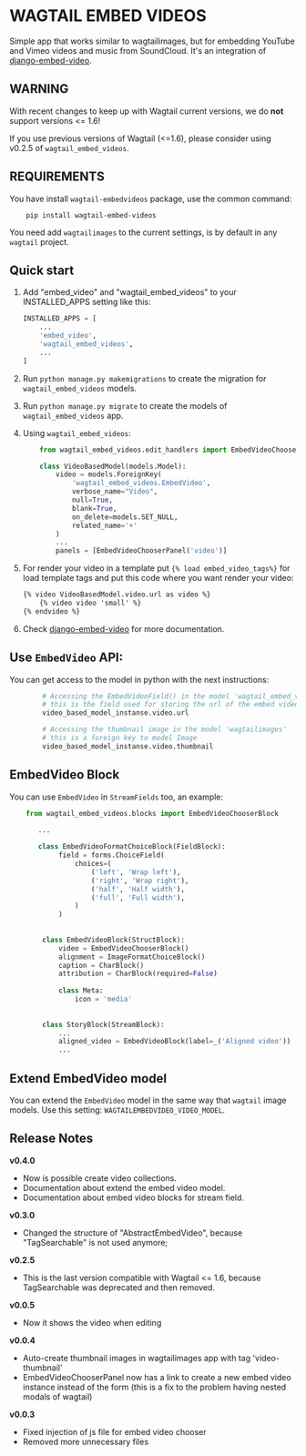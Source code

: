WAGTAIL EMBED VIDEOS
====================

Simple app that works similar to wagtailimages, but for embedding YouTube and Vimeo videos and music from SoundCloud.
It's an integration of [django-embed-video](https://github.com/yetty/django-embed-video).


WARNING
-------

With recent changes to keep up with Wagtail current versions, we do **not** support versions <= 1.6!

If you use previous versions of Wagtail (<=1.6), please consider using v0.2.5 of `wagtail_embed_videos`.


REQUIREMENTS
------------
You have install `wagtail-embedvideos` package, use the common command:

        pip install wagtail-embed-videos

You need add `wagtailimages` to the current settings, is by default in any `wagtail` project.


Quick start
-----------

1. Add "embed_video" and "wagtail_embed_videos" to your INSTALLED_APPS setting like this:

    ```python
    INSTALLED_APPS = [
        ...
        'embed_video',
        'wagtail_embed_videos',
        ...
    ]
    ```

2. Run `python manage.py makemigrations` to create the migration for `wagtail_embed_videos` models.

3. Run `python manage.py migrate` to create the models of `wagtail_embed_videos` app.

4. Using `wagtail_embed_videos`:

    ```python
        from wagtail_embed_videos.edit_handlers import EmbedVideoChooserPanel

        class VideoBasedModel(models.Model):
            video = models.ForeignKey(
                'wagtail_embed_videos.EmbedVideo',
                verbose_name="Video",
                null=True,
                blank=True,
                on_delete=models.SET_NULL,
                related_name='+'
            )
            ...
            panels = [EmbedVideoChooserPanel('video')]
    ```
        
5. For render your video in a template put `{% load embed_video_tags%}` for load template tags and put this code where you want render your video:

    ```html
   {% video VideoBasedModel.video.url as video %}
        {% video video 'small' %}
   {% endvideo %}
   ```
        
6. Check [django-embed-video](https://github.com/yetty/django-embed-video) for more documentation.


Use `EmbedVideo` API:
--------------------
You can get access to the model in python with the next instructions:

```python
        # Accessing the EmbedVideoField() in the model 'wagtail_embed_videos.EmbedVideo'
        # this is the field used for storing the url of the embed video
        video_based_model_instanse.video.url

        # Accessing the thumbnail image in the model 'wagtailimages'
        # this is a foreign key to model Image
        video_based_model_instanse.video.thumbnail
```


EmbedVideo Block
----------------
You can use `EmbedVideo` in `StreamFields` too, an example:

```python
    from wagtail_embed_videos.blocks import EmbedVideoChooserBlock

       ...
    
       class EmbedVideoFormatChoiceBlock(FieldBlock):
            field = forms.ChoiceField(
                choices=(
                    ('left', 'Wrap left'),
                    ('right', 'Wrap right'),
                    ('half', 'Half width'),
                    ('full', 'Full width'),
                )
            )
        
        
        class EmbedVideoBlock(StructBlock):
            video = EmbedVideoChooserBlock()
            alignment = ImageFormatChoiceBlock()
            caption = CharBlock()
            attribution = CharBlock(required=False)
        
            class Meta:
                icon = 'media'
    
    
        class StoryBlock(StreamBlock):
            ...
            aligned_video = EmbedVideoBlock(label=_('Aligned video'))
            ...
```


Extend EmbedVideo model
-----------------------
You can extend the `EmbedVideo` model in the same way that `wagtail` image models. Use this setting:
`WAGTAILEMBEDVIDEO_VIDEO_MODEL`.


Release Notes
-------------

__v0.4.0__

 - Now is possible create video collections.
 - Documentation about extend the embed video model.
 - Documentation about embed video blocks for stream field. 

__v0.3.0__

 - Changed the structure of "AbstractEmbedVideo", because "TagSearchable" is not used anymore;

__v0.2.5__

 - This is the last version compatible with Wagtail <= 1.6, because TagSearchable was deprecated and then removed.

__v0.0.5__

 - Now it shows the video when editing

__v0.0.4__

 - Auto-create thumbnail images in wagtailimages app with tag 'video-thumbnail'
 - EmbedVideoChooserPanel now has a link to create a new embed video instance instead of the form (this is a fix to the problem having nested modals of wagtail)

__v0.0.3__

- Fixed injection of js file for embed video chooser
- Removed more unnecessary files

